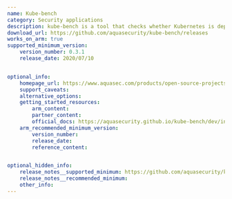 ```yaml
---
name: Kube-bench
category: Security applications
description: kube-bench is a tool that checks whether Kubernetes is deployed according to security best practices as defined in the CIS Kubernetes Benchmark.
download_url: https://github.com/aquasecurity/kube-bench/releases
works_on_arm: true
supported_minimum_version:
    version_number: 0.3.1
    release_date: 2020/07/10


optional_info:
    homepage_url: https://www.aquasec.com/products/open-source-projects/
    support_caveats:
    alternative_options:
    getting_started_resources:
        arm_content:
        partner_content:
        official_docs: https://aquasecurity.github.io/kube-bench/dev/installation/
    arm_recommended_minimum_version:
        version_number:
        release_date:
        reference_content:


optional_hidden_info:
    release_notes__supported_minimum: https://github.com/aquasecurity/kube-bench/releases/tag/v0.3.1
    release_notes__recommended_minimum:
    other_info:
---
```

